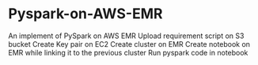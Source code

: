 # Pyspark-on-AWS-EMR

An implement of PySpark on AWS EMR
Upload requirement script on S3 bucket
Create Key pair on EC2
Create cluster on EMR
Create notebook on EMR while linking it to the previous cluster
Run pyspark code in notebook
